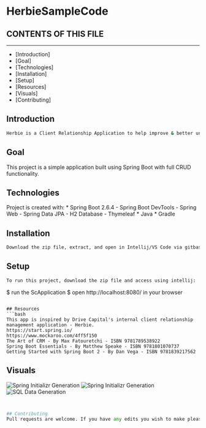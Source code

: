 # HerbieSampleCode

## CONTENTS OF THIS FILE
------------------------
* [Introduction]
* [Goal]
* [Technologies]
* [Installation]
* [Setup]
* [Resources]
* [Visuals]
* [Contributing]

## Introduction
```bash
Herbie is a Client Relationship Application to help improve & better understand the connections between Drive Capital and its business-partners.
```

## Goal
This project is a simple application built using Spring Boot with full CRUD functionality. 

## Technologies
Project is created with:
    * Spring Boot 2.6.4
        - Spring Boot DevTools
        - Spring Web
        - Spring Data JPA
        - H2 Database
        - Thymeleaf
    * Java
    * Gradle
    
## Installation
```bash
Download the zip file, extract, and open in Intellij/VS Code via gitbash or terminal. 
```

## Setup
```bash
To run this project, download the zip file and access using intellij:
```
$ run the ScApplication
$ open http://localhost:8080/ in your browser
```

## Resources 
```bash
This app is inspired by Drive Capital's internal client relationship management application - Herbie.
https://start.spring.io/
https://www.mockaroo.com/4ff5f150
The Art of CRM - By Max Fatouretchi - ISBN 9781789538922
Spring Boot Essentials - By Matthew Speake - ISBN 9781801070737
Getting Started with Spring Boot 2 - By Dan Vega - ISBN 9781839217562
```

## Visuals
![Spring Initializr Generation](D:\Aman\Documents\GitHub\herbie\Spring_Initializr_Page_1)
![Spring Initializr Generation](D:\Aman\Documents\GitHub\herbie\Spring_Initializr_Page_2)
![SQL Data Generation](D:\Aman\Documents\GitHub\herbie\SQL_Fictious_Data_V2.PNG)
```python


## Contributing
Pull requests are welcome. If you have any edits you wish to make please open an issue first to track keeping purposes. Feel free to create any tests.